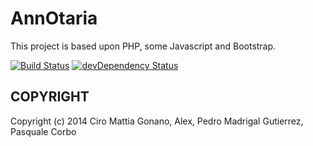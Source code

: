 # AnnOtaria

This project is based upon PHP, some Javascript and Bootstrap.

[![Build Status](https://travis-ci.org/ciromattia/annotaria.png?branch=master)](https://travis-ci.org/ciromattia/annotaria)
[![devDependency Status](https://david-dm.org/ciromattia/annotaria/dev-status.png)](https://david-dm.org/ciromattia/annotaria#info=devDependencies)

## COPYRIGHT
Copyright (c) 2014 Ciro Mattia Gonano, Alex, Pedro Madrigal Gutierrez, Pasquale Corbo
